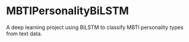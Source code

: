 # MBTIPersonalityBiLSTM
A deep learning project using BiLSTM to classify MBTI personality types from text data.
